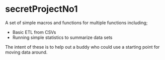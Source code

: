 # secretProjectNo1
A set of simple macros and functions for multiple functions including;
- Basic ETL from CSVs
- Running simple statistics to summarize data sets

The intent of these is to help out a buddy who could use a starting point for moving data around.
